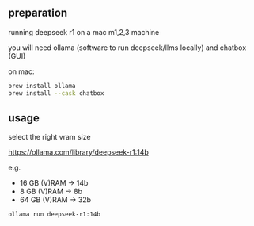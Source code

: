 ## preparation

running deepseek r1 on a mac m1,2,3 machine

you will need ollama (software to run deepseek/llms locally) and chatbox (GUI)

on mac:

```bash
brew install ollama
brew install --cask chatbox
```

## usage

select the right vram size

https://ollama.com/library/deepseek-r1:14b

e.g.

- 16 GB (V)RAM -> 14b
- 8 GB (V)RAM -> 8b
- 64 GB (V)RAM -> 32b

```bash
ollama run deepseek-r1:14b
```
